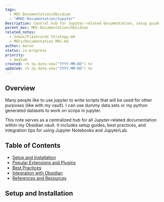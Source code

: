 ```yaml
---
tags:
  - MOC-Documentation/Obsidian
  - "#MOC-Documentation/Jupyter"
Description: Central hub for Jupyter-related documentation, setup guides, best practices, and integration tips.
parent_moc: MOC-Documentation/Obsidian
related_notes:
  - Inbox/Flashcards Strategy.md
  - MOCs/Documentation MOC.md
author: Aaron
status: in-progress
priority:
  - medium
created: <% tp.date.now("YYYY-MM-DD") %>
updated: <% tp.date.now("YYYY-MM-DD") %>
---
```

## Overview
Many people like to use jupyter to write scripts that will be used for other purposes (like with my vault). I can use dummy data sets or my python generated datasets to work on scrips in jupyter. 

This note serves as a centralized hub for all Jupyter-related documentation within my Obsidian vault. It includes setup guides, best practices, and integration tips for using Jupyter Notebooks and JupyterLab.

## Table of Contents
- [Setup and Installation](#setup-and-installation)
- [Popular Extensions and Plugins](#popular-extensions-and-plugins)
- [Best Practices](#best-practices)
- [Integration with Obsidian](#integration-with-obsidian)
- [References and Resources](#references-and-resources)

## Setup and Installation


